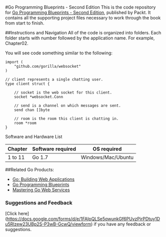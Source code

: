 #Go Programming Blueprints - Second Edition
This is the code repository for [Go Programming Blueprints - Second Edition](https://www.packtpub.com/application-development/go-programming-blueprints-second-edition?utm_source=github&utm_campaign=9781786468949&utm_medium=repository), published by Packt. It contains all the supporting project files necessary to work through the book from start to finish.

##Instructions and Navigation
All of the code is organized into folders. Each folder starts with number followed by the application name. For example, Chapter02.

You will see code something similar to the following:

```
import (
	"github.com/gorilla/websocket"
)

// client represents a single chatting user.
type client struct {

	// socket is the web socket for this client.
	socket *websocket.Conn

	// send is a channel on which messages are sent.
	send chan []byte

	// room is the room this client is chatting in.
	room *room
}

```

Software and Hardware List

| Chapter  | Software required | OS required            |
| -------- | ------------------| ------------           |
| 1 to 11  | Go 1.7            | Windows/Mac/Ubuntu     |

##Related Go Products:
* [Go: Building Web Applications](https://www.packtpub.com/application-development/go-building-web-applications?utm_source=github&utm_campaign=9781787123496&utm_medium=repository)
* [Go Programming Blueprints](https://www.packtpub.com/application-development/go-programming-blueprints?utm_source=github&utm_campaign=9781783988020&utm_medium=repository)
* [Mastering Go Web Services](https://www.packtpub.com/web-development/mastering-go-web-services?utm_source=github&utm_campaign=9781783981304&utm_medium=repository)






### Suggestions and Feedback
[Click here] (https://docs.google.com/forms/d/e/1FAIpQLSe5qwunkGf6PUvzPirPDtuy1Du5Rlzew23UBp2S-P3wB-GcwQ/viewform) if you have any feedback or suggestions.
